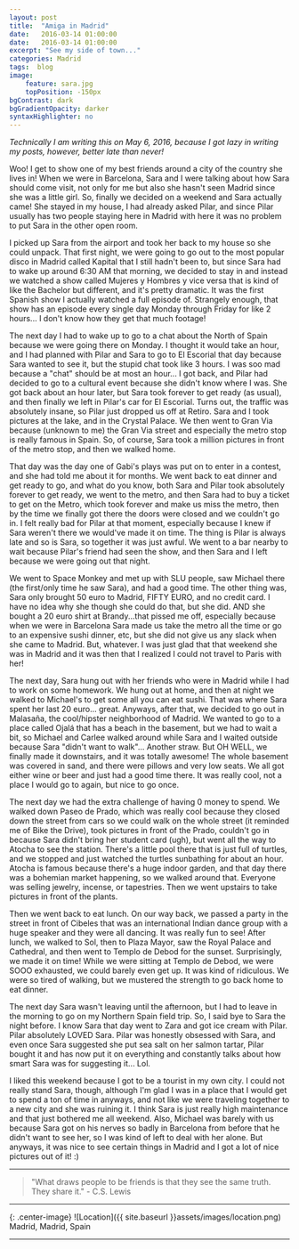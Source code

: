 ```yaml
---
layout: post
title:  "Amiga in Madrid"
date:   2016-03-14 01:00:00
date:   2016-03-14 01:00:00
excerpt: "See my side of town..."
categories: Madrid
tags:  blog
image:
    feature: sara.jpg
    topPosition: -150px
bgContrast: dark
bgGradientOpacity: darker
syntaxHighlighter: no
---
```


*Technically I am writing this on May 6, 2016, because I got lazy in writing my posts, however, better late than never!*

Woo! I get to show one of my best friends around a city of the country she lives in! When we were in Barcelona, Sara and I were talking about how Sara should come visit, not only for me but also she hasn't seen Madrid since she was a little girl. So, finally we decided on a weekend and Sara actually came! She stayed in my house, I had already asked Pilar, and since Pilar usually has two people staying here in Madrid with here it was no problem to put Sara in the other open room.

I picked up Sara from the airport and took her back to my house so she could unpack. That first night, we were going to go out to the most popular disco in Madrid called Kapital that I still hadn't been to, but since Sara had to wake up around 6:30 AM that morning, we decided to stay in and instead we watched a show called Mujeres y Hombres y vice versa that is kind of like the Bachelor but different, and it's pretty dramatic. It was the first Spanish show I actually watched a full episode of. Strangely enough, that show has an episode every single day Monday through Friday for like 2 hours... I don't know how they get that much footage!

The next day I had to wake up to go to a chat about the North of Spain because we were going there on Monday. I thought it would take an hour, and I had planned with Pilar and Sara to go to El Escorial that day because Sara wanted to see it, but the stupid chat took like 3 hours. I was soo mad because a "chat" should be at most an hour... I got back, and Pilar had decided to go to a cultural event because she didn't know where I was. She got back about an hour later, but Sara took forever to get ready (as usual), and then finally we left in Pilar's car for El Escorial. Turns out, the traffic was absolutely insane, so Pilar just dropped us off at Retiro. Sara and I took pictures at the lake, and in the Crystal Palace. We then went to Gran Via because (unknown to me) the Gran Via street and especially the metro stop is really famous in Spain. So, of course, Sara took a million pictures in front of the metro stop, and then we walked home.

That day was the day one of Gabi's plays was put on to enter in a contest, and she had told me about it for months. We went back to eat dinner and get ready to go, and what do you know, both Sara and Pilar took absolutely forever to get ready, we went to the metro, and then Sara had to buy a ticket to get on the Metro, which took forever and make us miss the metro, then by the time we finally got there the doors were closed and we couldn't go in. I felt really bad for Pilar at that moment, especially because I knew if Sara weren't there we would've made it on time. The thing is Pilar is always late and so is Sara, so together it was just awful. We went to a bar nearby to wait because Pilar's friend had seen the show, and then Sara and I left because we were going out that night.

We went to Space Monkey and met up with SLU people, saw Michael there (the first/only time he saw Sara), and had a good time. The other thing was, Sara only brought 50 euro to Madrid, FIFTY EURO, and no credit card. I have no idea why she though she could do that, but she did. AND she bought a 20 euro shirt at Brandy...that pissed me off, especially because when we were in Barcelona Sara made us take the metro all the time or go to an expensive sushi dinner, etc, but she did not give us any slack when she came to Madrid. But, whatever. I was just glad that that weekend she was in Madrid and it was then that I realized I could not travel to Paris with her!

The next day, Sara hung out with her friends who were in Madrid while I had to work on some homework. We hung out at home, and then at night we walked to Michael's to get some all you can eat sushi. That was where Sara spent her last 20 euro... great. Anyways, after that, we decided to go out in Malasaña, the cool/hipster neighborhood of Madrid. We wanted to go to a place called Ojalá that has a beach in the basement, but we had to wait a bit, so Michael and Carlee walked around while Sara and I waited outside because Sara "didn't want to walk"... Another straw. But OH WELL, we finally made it downstairs, and it was totally awesome! The whole basement was covered in sand, and there were pillows and very low seats. We all got either wine or beer and just had a good time there. It was really cool, not a place I would go to again, but nice to go once.

The next day we had the extra challenge of having 0 money to spend. We walked down Paseo de Prado, which was really cool because they closed down the street from cars so we could walk on the whole street (it reminded me of Bike the Drive), took pictures in front of the Prado, couldn't go in because Sara didn't bring her student card (ugh), but went all the way to Atocha to see the station. There's a little pool there that is just full of turtles, and we stopped and just watched the turtles sunbathing for about an hour. Atocha is famous because there's a huge indoor garden, and that day there was a bohemian market happening, so we walked around that. Everyone was selling jewelry, incense, or tapestries. Then we went upstairs to take pictures in front of the plants.

Then we went back to eat lunch. On our way back, we passed a party in the street in front of Cibeles that was an international Indian dance group with a huge speaker and they were all dancing. It was really fun to see! After lunch, we walked to Sol, then to Plaza Mayor, saw the Royal Palace and Cathedral, and then went to Templo de Debod for the sunset. Surprisingly, we made it on time! While we were sitting at Templo de Debod, we were SOOO exhausted, we could barely even get up. It was kind of ridiculous. We were so tired of walking, but we mustered the strength to go back home to eat dinner.

The next day Sara wasn't leaving until the afternoon, but I had to leave in the morning to go on my Northern Spain field trip. So, I said bye to Sara the night before. I know Sara that day went to Zara and got ice cream with Pilar. Pilar absolutely LOVED Sara. Pilar was honestly obsessed with Sara, and even once Sara suggested she put sea salt on her salmon tartar, Pilar bought it and has now put it on everything and constantly talks about how smart Sara was for suggesting it... Lol.

I liked this weekend because I got to be a tourist in my own city. I could not really stand Sara, though, although I'm glad I was in a place that I would get to spend a ton of time in anyways, and not like we were traveling together to a new city and she was ruining it. I think Sara is just really high maintenance and that just bothered me all weekend. Also, Michael was barely with us because Sara got on his nerves so badly in Barcelona from before that he didn't want to see her, so I was kind of left to deal with her alone. But anyways, it was nice to see certain things in Madrid and I got a lot of nice pictures out of it! :)

<hr>

<blockquote class="largeQuote">"What draws people to be friends is that they see the same truth. They share it." - C.S. Lewis</blockquote>

<hr>

{: .center-image}
![Location]({{ site.baseurl }}assets/images/location.png) Madrid, Madrid, Spain

<hr>